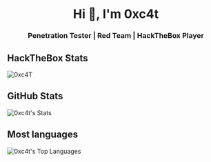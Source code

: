 <h1 align="center">Hi 👋, I'm 0xc4t</h1>
<h3 align="center">Penetration Tester | Red Team | HackTheBox Player</h3>

## HackTheBox Stats
![0xc4T](https://www.hackthebox.com/badge/image/1609548)

## GitHub Stats
![0xc4t's Stats](https://github-readme-stats.vercel.app/api?username=0xc4t&theme=tokyonight&show_icons=true&hide_border=true&count_private=true)

## Most languages
![0xc4t's Top Languages](https://github-readme-stats.vercel.app/api/top-langs/?username=0xc4t&theme=tokyonight&show_icons=true&hide_border=true&layout=compact)
